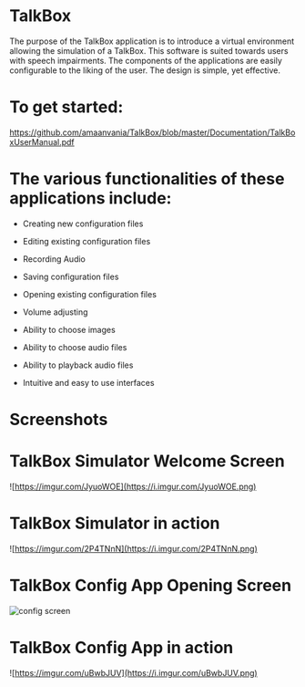# TalkBox

The purpose of the TalkBox application is to introduce a virtual environment allowing the simulation of a TalkBox. This software is suited towards users with speech impairments. The components of the applications are easily configurable to the liking of the user. The design is simple, yet effective. 

# To get started:

https://github.com/amaanvania/TalkBox/blob/master/Documentation/TalkBoxUserManual.pdf


# The various functionalities of these applications include:

- Creating new configuration files

- Editing existing configuration files

- Recording Audio

- Saving configuration files

- Opening existing configuration files

- Volume adjusting

- Ability to choose images

- Ability to choose audio files

- Ability to playback audio files

- Intuitive and easy to use interfaces

# Screenshots

# TalkBox Simulator Welcome Screen
![https://imgur.com/JyuoWOE](https://i.imgur.com/JyuoWOE.png)

# TalkBox Simulator in action
![https://imgur.com/2P4TNnN](https://i.imgur.com/2P4TNnN.png)

# TalkBox Config App Opening Screen
![config screen](https://i.imgur.com/Vp1Pi6t.png)

# TalkBox Config App in action
![https://imgur.com/uBwbJUV](https://i.imgur.com/uBwbJUV.png)
